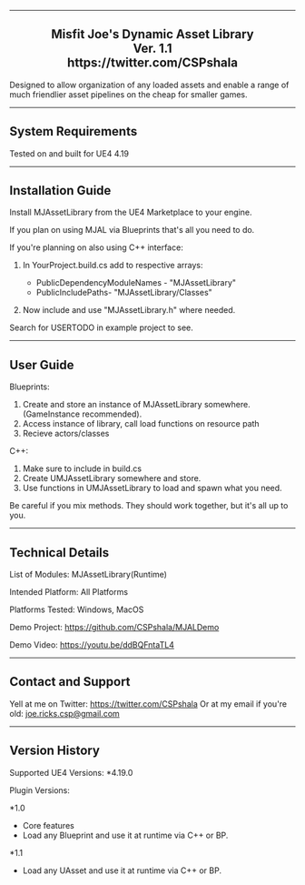 ----------------------------------------------  
<h2 align="center">				
			Misfit Joe's Dynamic Asset Library<br>
					Ver. 1.1   <br>
			https://twitter.com/CSPshala  <br>
</h2>

 Designed to allow organization of any loaded assets and enable a range of much friendlier asset pipelines on the cheap for smaller games.

-----------------------  
System Requirements
-----------------------  
Tested on and built for UE4 4.19

-----------------------
Installation Guide
-----------------------  

Install MJAssetLibrary from the UE4 Marketplace to your engine.

If you plan on using MJAL via Blueprints that's all you need to do.

If you're planning on also using C++ interface:

1) In YourProject.build.cs add to respective arrays:
  	- PublicDependencyModuleNames - "MJAssetLibrary"
  	- PublicIncludePaths- "MJAssetLibrary/Classes"

2) Now include and use "MJAssetLibrary.h" where needed.

Search for USERTODO in example project to see.

-----------------------
User Guide
-----------------------  
Blueprints:
1. Create and store an instance of MJAssetLibrary somewhere. (GameInstance recommended).
2. Access instance of library, call load functions on resource path
3. Recieve actors/classes

C++:
1. Make sure to include in build.cs
2. Create UMJAssetLibrary somewhere and store.
3. Use functions in UMJAssetLibrary to load and spawn what you need.

Be careful if you mix methods. They should work together, but it's all up to you.

-----------------------
Technical Details
-----------------------  

List of Modules: MJAssetLibrary(Runtime)

Intended Platform: All Platforms  

Platforms Tested: Windows, MacOS

Demo Project: https://github.com/CSPshala/MJALDemo

Demo Video: https://youtu.be/ddBQFntaTL4

-----------------------
Contact and Support
-----------------------  

Yell at me on Twitter: https://twitter.com/CSPshala
Or at my email if you're old: joe.ricks.csp@gmail.com

-----------------------
 Version History
-----------------------  

Supported UE4 Versions:
*4.19.0

Plugin Versions:

*1.0
- Core features
- Load any Blueprint and use it at runtime via C++ or BP.

*1.1
- Load any UAsset and use it at runtime via C++ or BP.
